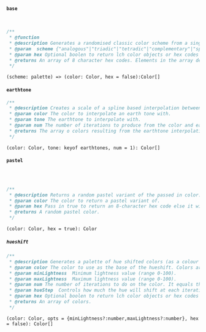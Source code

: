 #### `base`

```javascript


/**
 * @function
 * @description Generates a randomised classic color scheme from a single base color.
 * @param  scheme {"analogous"|"triadic"|"tetradic"|"complementary"|"splitComplementary"} Any classic color scheme either
 * @param hex Optional boolen to return lch color objects or hex codes in the result array. Default is false  which returns LCH color objects.
 * @returns An array of 8 character hex codes. Elements in the array depend on the number of sample colors in the targeted scheme.
 */

```

`(scheme: palette) =>
  (color: Color, hex = false):Color[]`

#### `earthtone`

```javascript
/**
 * @description Creates a scale of a spline based interpolation between an earthtone and a color.
 * @param color The color to interpolate an earth tone with.
 * @param tone The earthtone to interpolate with.
 * @param num The number of iterations to produce from the color and earthtone.
 * @returns The array o colors resulting from the earthtone interpolation.
 */


```

`(color: Color, tone: keyof earthtones, num = 1): Color[]`

#### `pastel`

```javascript



/**
 * @description Returns a random pastel variant of the passed in color.
 * @param color The color to return a pastel variant of.
 * @param hex Pass in true to return an 8-character hex code else it will return an HSV color object.
 * @returns A random pastel color.
 */
```

`(color: Color, hex = true): Color`

##### `hueshift`

```javascript
/**
 * @description Generates a palette of hue shifted colors (as a colour becomes lighter, its hue shifts up and darker when its hue shifts  down. ) from a single base color. Min and max lightness value determine how light or dark our colour will be at either extreme.
 * @param color The color to use as the base of the hueshift. Colors are internally converted to LCH.
 * @param minLightness  Minimum lightness value (range 0-100).
 * @param maxLightness  Maximum lightness value (range 0-100).
 * @param num The number of iterations to do on the color. It equals the amount of elements in the result array.
 * @param hueStep  Controls how much the hue will shift at each iteration.
 * @param hex Optional boolen to return lch color objects or hex codes in the result array. Default is false  which returns LCH color objects.
 * @returns An array of colors.
 */

```

`(color: Color, opts = {minLightness?:number,maxLightness?:number}, hex = false): Color[]`
